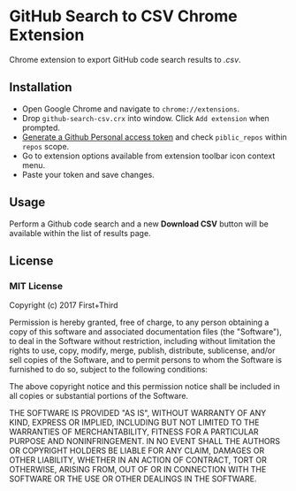 # GitHub Search to CSV Chrome Extension

Chrome extension to export GitHub code search results to _.csv_.

## Installation

- Open Google Chrome and navigate to `chrome://extensions`.
- Drop `github-search-csv.crx` into window. Click `Add extension` when prompted.
- [Generate a Github Personal access token](https://help.github.com/articles/creating-a-personal-access-token-for-the-command-line/) and check `piblic_repos` within `repos` scope.
- Go to extension options available from extension toolbar icon context menu.
- Paste your token and save changes.

## Usage

Perform a Github code search and a new __Download CSV__ button will be available within the list of results page.

## License

### MIT License

Copyright (c) 2017 First+Third

Permission is hereby granted, free of charge, to any person obtaining a copy
of this software and associated documentation files (the "Software"), to deal
in the Software without restriction, including without limitation the rights
to use, copy, modify, merge, publish, distribute, sublicense, and/or sell
copies of the Software, and to permit persons to whom the Software is
furnished to do so, subject to the following conditions:

The above copyright notice and this permission notice shall be included in all
copies or substantial portions of the Software.

THE SOFTWARE IS PROVIDED "AS IS", WITHOUT WARRANTY OF ANY KIND, EXPRESS OR
IMPLIED, INCLUDING BUT NOT LIMITED TO THE WARRANTIES OF MERCHANTABILITY,
FITNESS FOR A PARTICULAR PURPOSE AND NONINFRINGEMENT. IN NO EVENT SHALL THE
AUTHORS OR COPYRIGHT HOLDERS BE LIABLE FOR ANY CLAIM, DAMAGES OR OTHER
LIABILITY, WHETHER IN AN ACTION OF CONTRACT, TORT OR OTHERWISE, ARISING FROM,
OUT OF OR IN CONNECTION WITH THE SOFTWARE OR THE USE OR OTHER DEALINGS IN THE
SOFTWARE.
